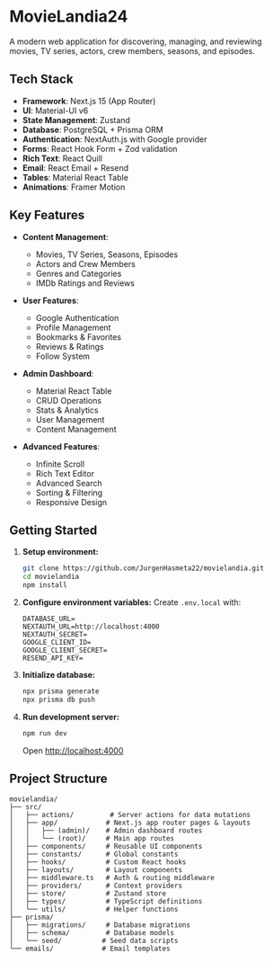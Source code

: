 # MovieLandia24

A modern web application for discovering, managing, and reviewing movies, TV series, actors, crew members, seasons, and episodes.

## Tech Stack

-   **Framework**: Next.js 15 (App Router)
-   **UI**: Material-UI v6
-   **State Management**: Zustand
-   **Database**: PostgreSQL + Prisma ORM
-   **Authentication**: NextAuth.js with Google provider
-   **Forms**: React Hook Form + Zod validation
-   **Rich Text**: React Quill
-   **Email**: React Email + Resend
-   **Tables**: Material React Table
-   **Animations**: Framer Motion

## Key Features

-   **Content Management**:

    -   Movies, TV Series, Seasons, Episodes
    -   Actors and Crew Members
    -   Genres and Categories
    -   IMDb Ratings and Reviews

-   **User Features**:

    -   Google Authentication
    -   Profile Management
    -   Bookmarks & Favorites
    -   Reviews & Ratings
    -   Follow System

-   **Admin Dashboard**:

    -   Material React Table
    -   CRUD Operations
    -   Stats & Analytics
    -   User Management
    -   Content Management

-   **Advanced Features**:
    -   Infinite Scroll
    -   Rich Text Editor
    -   Advanced Search
    -   Sorting & Filtering
    -   Responsive Design

## Getting Started

1. **Setup environment:**

    ```bash
    git clone https://github.com/JurgenHasmeta22/movielandia.git
    cd movielandia
    npm install
    ```

2. **Configure environment variables:**
   Create `.env.local` with:

    ```
    DATABASE_URL=
    NEXTAUTH_URL=http://localhost:4000
    NEXTAUTH_SECRET=
    GOOGLE_CLIENT_ID=
    GOOGLE_CLIENT_SECRET=
    RESEND_API_KEY=
    ```

3. **Initialize database:**

    ```bash
    npx prisma generate
    npx prisma db push
    ```

4. **Run development server:**

    ```bash
    npm run dev
    ```

    Open [http://localhost:4000](http://localhost:4000)

## Project Structure

```
movielandia/
├── src/
│   ├── actions/         # Server actions for data mutations
│   ├── app/            # Next.js app router pages & layouts
│   │   ├── (admin)/    # Admin dashboard routes
│   │   └── (root)/     # Main app routes
│   ├── components/     # Reusable UI components
│   ├── constants/      # Global constants
│   ├── hooks/          # Custom React hooks
│   ├── layouts/        # Layout components
│   ├── middleware.ts   # Auth & routing middleware
│   ├── providers/      # Context providers
│   ├── store/          # Zustand store
│   ├── types/          # TypeScript definitions
│   └── utils/          # Helper functions
├── prisma/
│   ├── migrations/     # Database migrations
│   ├── schema/         # Database models
│   └── seed/          # Seed data scripts
└── emails/            # Email templates
```
